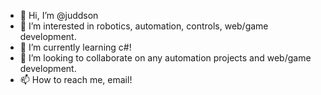 - 👋 Hi, I’m @juddson
- 👀 I’m interested in robotics, automation, controls, web/game development.
- 🌱 I’m currently learning c#!
- 💞️ I’m looking to collaborate on any automation projects and web/game development.
- 📫 How to reach me, email!
